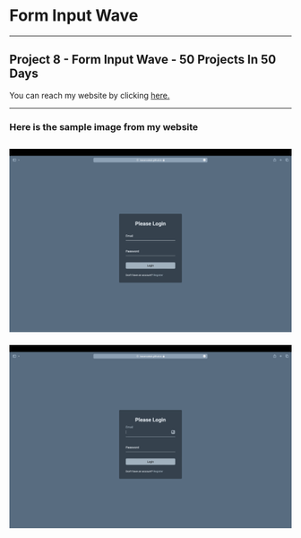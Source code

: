 # Form Input Wave

---

## Project 8 - Form Input Wave - 50 Projects In 50 Days

You can reach my website by clicking [here.](https://isacancabuk.github.io/form-input-wave/)

---

### Here is the sample image from my website

![](https://raw.githubusercontent.com/isacancabuk/form-input-wave/main/images/sample1.png)
---

![](https://raw.githubusercontent.com/isacancabuk/form-input-wave/main/images/sample2.png)